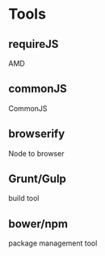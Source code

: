 # Tools

## requireJS
AMD

## commonJS
CommonJS

## browserify
Node to browser

## Grunt/Gulp
build tool

## bower/npm
package management tool
